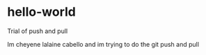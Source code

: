 # hello-world
Trial of push and pull

Im cheyene lalaine cabello and im trying to do the git push and pull
